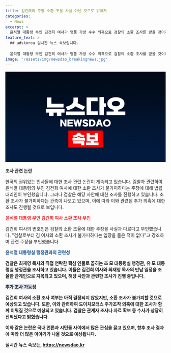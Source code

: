 ```yaml
---
title: 김건희의 주장 소환 조율 사실 아닌 것으로 밝혀져
categories:
  - News
excerpt: >
  윤석열 대통령 부인 김건희 여사가 명품 가방 수수 의혹으로 검찰의 소환 조사를 받을 것이라는 보도에 대해 부인했다. 김 여사 측 변호인은 검찰로부터 소환 조사가 불가피하다는 입장을 들은 적이 없다고 밝히고 있으며, 검찰은 아직 소환 여부를 결정하지 않았지만 예정된 소환에 대비해 관련 조사 및 자료 확보가 진행 중이라고 전했다. 특히, 소환 조사가 이루어진다면 도이치모터스 주가조작 의혹도 함께 조사될 전망이다.
feature_text: >
  ## adskorea 실시간 뉴스 속보입니다.

  윤석열 대통령 부인 김건희 여사가 명품 가방 수수 의혹으로 검찰의 소환 조사를 받을 것이라는 보도에 대해 부인했다. 김 여사 측 변호인은 검찰로부터 소환 조사가 불가피하다는 입장을 들은 적이 없다고 밝히고 있으며, 검찰은 아직 소환 여부를 결정하지 않았지만 예정된 소환에 대비해 관련 조사 및 자료 확보가 진행 중이라고 전했다. 특히, 소환 조사가 이루어진다면 도이치모터스 주가조작 의혹도 함께 조사될 전망이다.
image: '/assets/img/newsdao_breakingnews.jpg'
---
```


<p><img src="/assets/img/newsdao_breakingnews.jpg" alt="adskorea 속보" /></p>

<p><b>조사 관련 논란</b></p>

<p>한국의 권위있는 인사들에 대한 조사 관련 논란이 계속되고 있습니다. 검찰과 관련하여 윤석열 대통령의 부인 김건희 여사에 대한 소환 조사가 불가피하다는 주장에 대해 법률 대리인이 부인했습니다. 그러나 검찰은 해당 사안에 대한 조사를 진행하고 있습니다. 소환 조사가 불가피하다는 관측이 나오고 있으며, 이에 따라 이와 관련된 추가 의혹에 대한 조사도 진행될 것으로 보입니다.</p>

<p data-ke-size="size16"></p>

<p><b><span style="color: #ee2323;">윤석열 대통령 부인 김건희 여사 소환 조사 부인</span></b></p>

<p>김건희 여사의 변호인은  검찰의 소환 조율에 대한 주장을 사실과 다르다고 부인했습니다. "검찰로부터 김 여사의 소환 조사가 불가피하다는 입장을 들은 적이 없다"고 강조하며 관련 주장을 부인했습니다.</p>

<p data-ke-size="size16"></p>

<p><b><span style="color: #1a5490;">윤석열 대통령실 행정관과의 관련성</span><b></p>

<p>검찰은 최재영 목사와 직접 연락한 핵심 인물로 꼽히는 조 모 대통령실 행정관, 유 모 대통령실 행정관을 조사하고 있습니다. 이들은 김건희 여사와 최재영 목사의 만남 일정을 조율한 관계인으로 지목되고 있으며, 해당 사안과 관련한 조사가 진행 중입니다.</p>

<p data-ke-size="size16"></p>

<p><b><span style="background-color: #21538527;">추가 조사 가능성</span></b></p>

<p>김건희 여사의 소환 조사 여부는 아직 결정되지 않았지만, 소환 조사가 불가피할 것으로 예상되고 있습니다. 또한, 이와 관련하여 도이치모터스 주가조작 의혹에 대한 조사가 함께 이뤄질 것으로 예상되고 있습니다. 검찰은 관계자 조사나 자료 확보 등 수사가 상당히 진척됐다고 밝혔습니다.</p>

<p data-ke-size="size16"></p>

<p>이와 같은 논란은 국내 언론과 시민들 사이에서 많은 관심을 끌고 있으며, 향후 조사 결과에 따라 더 많은 이야기가 나올 것으로 예상됩니다.</p>
실시간 뉴스 속보는, <a href="https://newsdao.kr" rel="dofollow">https://newsdao.kr</a>


